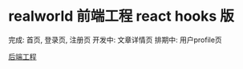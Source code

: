 # realworld 前端工程 react hooks 版

完成: 首页, 登录页, 注册页
开发中: 文章详情页
排期中: 用户profile页

[后端工程](https://github.com/yubaoquan/rw-backend)
